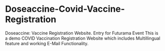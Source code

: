 # Doseaccine-Covid-Vaccine-Registration
Doseaccine: Vaccine Registration Website. Entry for Futurama Event
This is a demo COVID Vaccination Registration Website which includes Multillingual feature and working E-Mail Functionality.
